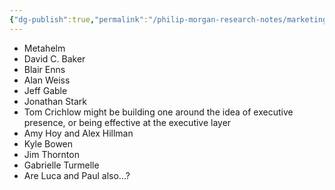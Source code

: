 ```yaml
---
{"dg-publish":true,"permalink":"/philip-morgan-research-notes/marketing/marketing-for-non-commodities/list-of-brand-colosseums/"}
---
```


- Metahelm
- David C. Baker
- Blair Enns
- Alan Weiss
- Jeff Gable
- Jonathan Stark
- Tom Crichlow might be building one around the idea of executive presence, or being effective at the executive layer
- Amy Hoy and Alex Hillman
- Kyle Bowen
- Jim Thornton
- Gabrielle Turmelle
- Are Luca and Paul also...?